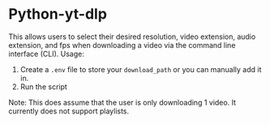 # Python-yt-dlp

This allows users to select their desired resolution, video extension, audio extension, and fps when downloading a video via the command line interface (CLI). 
Usage:
  1. Create a `.env` file to store your `download_path` or you can manually add it in.
  2. Run the script
  
Note: This does assume that the user is only downloading 1 video. It currently does not support playlists.
